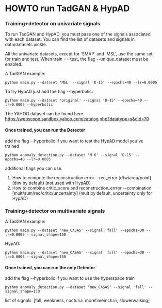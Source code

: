 # HOWTO run TadGAN & HypAD
 
### **Training+detector** on univariate signals 

To run TadGAN and HypAD, you must pass one of the signals associated with each dataset. 
You can find the list of datasets and signals in data/datasets.pickle.

All the univariate datasets, except for 'SMAP' and 'MSL', use the same set for train and test. 
When train == test, the flag --unique_dataset must be enabled. 

A TadGAN example:
```
python main.py --dataset 'MSL' --signal 'D-15' --epochs=40 --lr=0.0005
```
To try HypAD just add the flag --hyperbolic:
```
python main.py --dataset 'original' --signal 'D-15' --epochs=40 --lr=0.0005 --hyperbolic
```

The YAHOO dataset can be found here https://webscope.sandbox.yahoo.com/catalog.php?datatype=s&did=70

#### Once trained, you can run the **Detector**
add the flag --hyperbolic if you want to test the HypAD model you've trained
```
python anomaly_detection.py --dataset 'M-6' --signal 'D-15' --epochs=40 --lr=0.0005
```
additional flags you can use:
1. How to compute the reconstruction error --rec_error [dtw/area/point] (dtw by default) (not used with HypAD)
2. How to combine critic_score and reconstruction_errror --combination [mult/sum/rec/critic/uncertainty] (mult by default, uncertainty only for HypAD)

### **Training+detector** on multivariate signals 
A TadGAN example:
```
python main.py --dataset 'new_CASAS' --signal 'fall' --epochs=30 --lr=0.0005 --signal_shape=150
```
HypAD:
```
python main.py --dataset 'new_CASAS' --signal 'fall' --epochs=30 --lr=0.0005 --signal_shape=150
```

#### Once trained, you can run the only **Detector**
add the flag --hyperbolic if you want to use the hyperspace train
```
python anomaly_detection.py --dataset 'new_CASAS' --signal 'fall' --signal_shape=150
```
list of signals: [fall, weakness, nocturia. moretimeinchair, slowerwalking]
